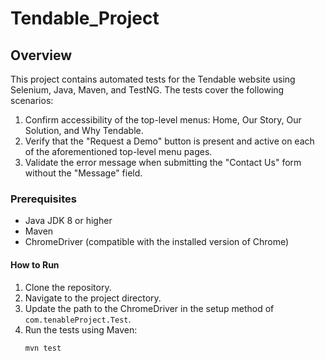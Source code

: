 # Tendable_Project
## Overview
This project contains automated tests for the Tendable website using Selenium, Java, Maven, and TestNG. The tests cover the following scenarios:
1. Confirm accessibility of the top-level menus: Home, Our Story, Our Solution, and Why Tendable.
2. Verify that the "Request a Demo" button is present and active on each of the aforementioned top-level menu pages.
3. Validate the error message when submitting the "Contact Us" form without the "Message" field.

### Prerequisites
- Java JDK 8 or higher
- Maven
- ChromeDriver (compatible with the installed version of Chrome)

#### How to Run
1. Clone the repository.
2. Navigate to the project directory.
3. Update the path to the ChromeDriver in the setup method of `com.tenableProject.Test`.
4. Run the tests using Maven:
   ```bash 
   mvn test
